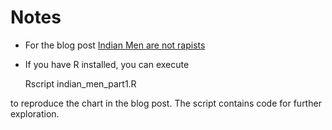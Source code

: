 # Notes

* For the blog post [Indian Men are not rapists](http://databiryani.com/indian-men-are-not-rapists)
* If you have R installed, you can execute 

    Rscript indian_men_part1.R

to reproduce the chart in the blog post. The script contains code for further exploration.
